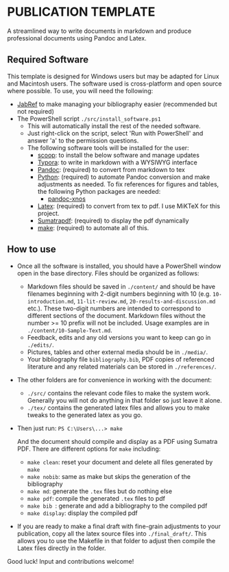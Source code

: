 # PUBLICATION TEMPLATE
A streamlined way to write documents in markdown and produce professional documents using Pandoc and Latex.

## Required Software

This template is designed for Windows users but may be adapted for Linux and Macintosh users. The software used is cross-platform and open source where possible. To use, you will need the following:

- [JabRef](https://www.jabref.org/) to make managing your bibliography easier (recommended but not required)
- The PowerShell script `./src/install_software.ps1` 
  - This will automatically install the rest of the needed software.
  - Just right-click on the script, select 'Run with PowerShell' and answer 'a' to the permission questions.
  - The following software tools will be installed for the user:
    - [scoop](https://scoop.sh/): to install the below software and manage updates
    - [Typora](https://typora.io/): to write in markdown with a WYSIWYG interface
    - [Pandoc](https://pandoc.org/): (required) to convert from markdown to tex
    - [Python](https://www.python.org/): (required) to automate Pandoc conversion and make adjustments as needed. To fix references for figures and tables, the following Python packages are needed:
      - [pandoc-xnos](https://pypi.org/project/pandoc-xnos/)
    - [Latex](https://miktex.org/): (required) to convert from tex to pdf. I use MiKTeX for this project.
    - [Sumatrapdf](https://www.sumatrapdfreader.org/free-pdf-reader.html): (required) to display the pdf dynamically
    - [make](http://gnuwin32.sourceforge.net/packages/make.htm): (required) to automate all of this.

## How to use

- Once all the software is installed, you should have a PowerShell window open in the base directory. Files should be organized as follows:

  -  Markdown files should be saved in `./content/` and should be have filenames beginning with 2-digit numbers beginning with 10 (e.g. `10-introduction.md`, `11-lit-review.md`, `20-results-and-discussion.md` etc.). These two-digit numbers are intended to correspond to different sections of the document. Markdown files without the number >= 10 prefix will not be included. Usage examples are in `./content/10-Sample-Text.md`.
  - Feedback, edits and any old versions you want to keep can go in `./edits/`.
  - Pictures, tables and other external media should be in `./media/`.
  - Your bibliography file `bibliography.bib`, PDF copies of referenced literature and any related materials can be stored in `./references/`.

- The other folders are for convenience in working with the document:

  - `./src/` contains the relevant code files to make the system work. Generally you will not do anything in that folder so just leave it alone.
  - `./tex/` contains the generated latex files and allows you to make tweaks to the generated latex as you go.

- Then just run: `PS C:\Users\...> make`

  And the document should compile and display as a PDF using Sumatra PDF. There are different options for `make` including:

  - `make clean`: reset your document and delete all files generated by `make`
  - `make nobib`: same as make but skips the generation of the bibliography
  - `make md`: generate the `.tex` files but do nothing else
  - `make pdf`: compile the generated `.tex` files to pdf
  - `make bib `: generate and add a bibliography to the compiled pdf
  - `make display`: display the compiled pdf

- If you are ready to make a final draft with fine-grain adjustments to your publication, copy all the latex source files into `./final_draft/`. This allows you to use the Makefile in that folder to adjust then compile the Latex files directly in the folder.


Good luck! Input and contributions welcome!

